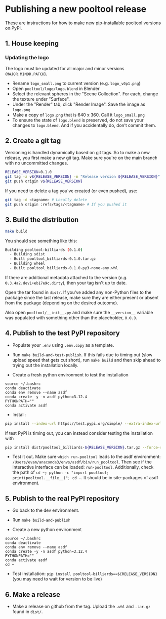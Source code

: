 # Publishing a new pooltool release

These are instructions for how to make new pip-installable pooltool versions on PyPi.

## 1. House keeping

### Updating the logo

The logo must be updated for all major and minor versions (`MAJOR.MINOR.PATCH`).

* Rename `logo_small.png` to current version (e.g. `logo_v0p1.png`)
* Open `pooltool/logo/logo.blend` in Blender
* Select the relevant spheres in the "Scene Collection". For each, change the texture under "Surface".
* Under the "Render" tab, click "Render Image". Save the image as `logo.png`.
* Make a copy of `logo.png` that is 640 x 360. Call it `logo_small.png`
* To ensure the state of `logo.blend` is preserved, do not save your changes to `logo.blend`. And if you accidentally do, don't commit them.

## 2. Create a git tag

Versioning is handled dynamically based on git tags. So to make a new release, you first make a new git tag. Make sure you're on the main branch with no uncommitted changes.

```bash
RELEASE_VERSION=0.1.0
git tag -a v${RELEASE_VERSION} -m "Release version ${RELEASE_VERSION}"
git push origin v${RELEASE_VERSION}
```

If you need to delete a tag you've created (or even pushed), use:

```bash
git tag -d <tagname> # Locally delete
git push origin :refs/tags/<tagname> # If you pushed it
```

## 3. Build the distribution

```bash
make build
```

You should see something like this:

```bash
Building pooltool-billiards (0.1.0)
  - Building sdist
  - Built pooltool_billiards-0.1.0.tar.gz
  - Building wheel
  - Built pooltool_billiards-0.1.0-py3-none-any.whl
```

If there are additional metadata attached to the version (_e.g._ `0.3.4a2.dev1+eb17e9c.dirty`), then your tag isn't up to date.

Open the tar found in `dist/`. If you've added any non-Python files to the package since the last release, make sure they are either present or absent from the package (depending on the desired outcome).

Also open `pooltool/__init__.py` and make sure the `__version__` variable was populated with something other than the placeholder, `0.0.0`.

## 4. Publish to the **test** PyPI repository

- Populate your `.env` using `.env.copy` as a template.

- Run `make build-and-test-publish`. If this fails due to timing out (slow upload speed that gets cut short), run `make build` and then skip ahead to trying out the installation locally.

- Create a fresh python environment to test the installation

```
source ~/.bashrc
conda deactivate
conda env remove --name asdf
conda create -y -n asdf python=3.12.4
PYTHONPATH=""
conda activate asdf
```

- Install:

```bash
pip install --index-url https://test.pypi.org/simple/ --extra-index-url https://pypi.org/simple --extra-index-url https://archive.panda3d.org/ pooltool-billiards==${RELEASE_VERSION} --force-reinstall
```

If test PyPi is timing out, you can instead consider testing the installation with 

```bash
pip install dist/pooltool_billiards-${RELEASE_VERSION}.tar.gz --force-reinstall --extra-index-url https://archive.panda3d.org/
```

- Test it out. Make sure `which run-pooltool` leads to the asdf environment: `/Users/evan/anaconda3/envs/asdf/bin/run_pooltool`. Then see if the interactive interface can be loaded: `run-pooltool`. Additionally, check the path of `cd ~; python -c "import pooltool; print(pooltool.__file__)"; cd -`. It should be in site-packages of asdf environment.

## 5. Publish to the **real** PyPI repository

- Go back to the dev environment.

- Run `make build-and-publish`

- Create a new python environment

```
source ~/.bashrc
conda deactivate
conda env remove --name asdf
conda create -y -n asdf python=3.12.4
PYTHONPATH=""
conda activate asdf
cd ~
```

- Test installation: `pip install pooltool-billiards==${RELEASE_VERSION}` (you may need to wait for version to be live)

## 6. Make a release

- Make a release on github from the tag. Upload the `.whl` and `.tar.gz` found in `dist/`.
